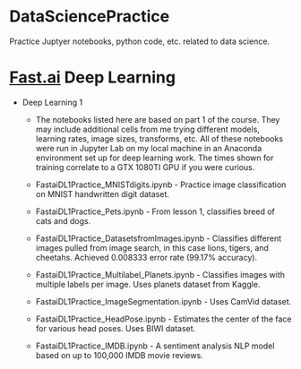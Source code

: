 # DataSciencePractice
Practice Juptyer notebooks, python code, etc. related to data science.

# [Fast.ai](https://www.fast.ai) Deep Learning

- Deep Learning 1
  - The notebooks listed here are based on part 1 of the course. They may include additional cells from me trying different models, learning rates, image sizes, transforms, etc. All of these notebooks were run in Jupyter Lab on my local machine in an Anaconda environment set up for deep learning work. The times shown for training correlate to a GTX 1080TI GPU if you were curious.
  
  - FastaiDL1Practice_MNISTdigits.ipynb - Practice image classification on MNIST handwritten digit dataset.
  - FastaiDL1Practice_Pets.ipynb - From lesson 1, classifies breed of cats and dogs.
  - FastaiDL1Practice_DatasetsfromImages.ipynb - Classifies different images pulled from image search, in this case lions, tigers, and cheetahs. Achieved 0.008333 error rate (99.17% accuracy).
  - FastaiDL1Practice_Multilabel_Planets.ipynb - Classifies images with multiple labels per image. Uses planets dataset from Kaggle.
  - FastaiDL1Practice_ImageSegmentation.ipynb - Uses CamVid dataset.
  - FastaiDL1Practice_HeadPose.ipynb - Estimates the center of the face for various head poses. Uses BIWI dataset.
  - FastaiDL1Practice_IMDB.ipynb - A sentiment analysis NLP model based on up to 100,000 IMDB movie reviews.
